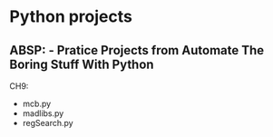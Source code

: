 # Python projects

## ABSP: - Pratice Projects from Automate The Boring Stuff With Python
CH9: 
- mcb.py 
- madlibs.py 
- regSearch.py 
